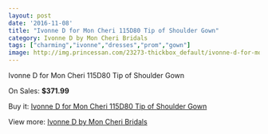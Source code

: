 ```yaml
---
layout: post
date: '2016-11-08'
title: "Ivonne D for Mon Cheri 115D80 Tip of Shoulder Gown"
category: Ivonne D by Mon Cheri Bridals
tags: ["charming","ivonne","dresses","prom","gown"]
image: http://img.princessan.com/23273-thickbox_default/ivonne-d-for-mon-cheri-115d80-tip-of-shoulder-gown.jpg
---
```

Ivonne D for Mon Cheri 115D80 Tip of Shoulder Gown

On Sales: **$371.99**
<a href="https://www.princessan.com/en/10551-ivonne-d-for-mon-cheri-115d80-tip-of-shoulder-gown.html"><amp-img layout="responsive" width="600" height="600" src="//img.princessan.com/23273-thickbox_default/ivonne-d-for-mon-cheri-115d80-tip-of-shoulder-gown.jpg" alt="Ivonne D for Mon Cheri 115D80 Tip of Shoulder Gown 0" /></a>
<a href="https://www.princessan.com/en/10551-ivonne-d-for-mon-cheri-115d80-tip-of-shoulder-gown.html"><amp-img layout="responsive" width="600" height="600" src="//img.princessan.com/23274-thickbox_default/ivonne-d-for-mon-cheri-115d80-tip-of-shoulder-gown.jpg" alt="Ivonne D for Mon Cheri 115D80 Tip of Shoulder Gown 1" /></a>
<a href="https://www.princessan.com/en/10551-ivonne-d-for-mon-cheri-115d80-tip-of-shoulder-gown.html"><amp-img layout="responsive" width="600" height="600" src="//img.princessan.com/23275-thickbox_default/ivonne-d-for-mon-cheri-115d80-tip-of-shoulder-gown.jpg" alt="Ivonne D for Mon Cheri 115D80 Tip of Shoulder Gown 2" /></a>
<a href="https://www.princessan.com/en/10551-ivonne-d-for-mon-cheri-115d80-tip-of-shoulder-gown.html"><amp-img layout="responsive" width="600" height="600" src="//img.princessan.com/23276-thickbox_default/ivonne-d-for-mon-cheri-115d80-tip-of-shoulder-gown.jpg" alt="Ivonne D for Mon Cheri 115D80 Tip of Shoulder Gown 3" /></a>

Buy it: [Ivonne D for Mon Cheri 115D80 Tip of Shoulder Gown](https://www.princessan.com/en/10551-ivonne-d-for-mon-cheri-115d80-tip-of-shoulder-gown.html "Ivonne D for Mon Cheri 115D80 Tip of Shoulder Gown")

View more: [Ivonne D by Mon Cheri Bridals](https://www.princessan.com/en/81- "Ivonne D by Mon Cheri Bridals")